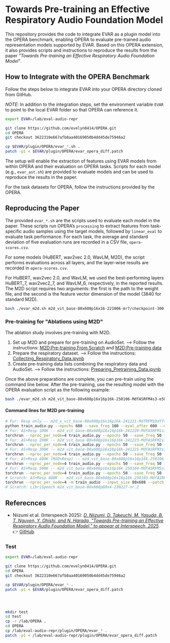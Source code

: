 # Towards Pre-training an Effective Respiratory Audio Foundation Model

This repository provides the code to integrate EVAR as a plugin model into the OPERA benchmark, enabling OPERA to evaluate pre-trained audio representation models supported by EVAR. Based on this OPERA extension, it also provides scripts and instructions to reproduce the results from the paper *"Towards Pre-training an Effective Respiratory Audio Foundation Model"*.

## How to Integrate with the OPERA Benchmark

Follow the steps below to integrate EVAR into your OPERA directory cloned from GitHub.

*NOTE*: In addition to the integration steps, set the environment variable `EVAR` to point to the local EVAR folder so that OPERA can reference it.

```sh
export EVAR=/lab/eval-audio-repr

git clone https://github.com/evelyn0414/OPERA.git
cd OPERA
git checkout 3622310e667afb8aa40169050b4dd45de75946a2

cp $EVAR/plugin/OPERA/evar_*.sh .
patch -p1 < $EVAR/plugin/OPERA/evar_opera_diff.patch
```

The setup will enable the extraction of features using EVAR models from within OPERA and their evaluation on OPERA tasks. Scripts for each model (e.g., `evar_ast.sh`) are provided to evaluate models and can be used to reproduce the results in the paper.

For the task datasets for OPERA, follow the instructions provided by the OPERA.


## Reproducing the Paper

The provided `evar_*.sh` are the scripts used to evaluate each model in the paper. These scripts run OPERA’s `processing` to extract features from task-specific audio samples using the target models, followed by `linear_eval` to evaluate task performance. For each task, the average and standard deviation of five evaluation runs are recorded in a CSV file, `opera-scores.csv`.

For some models (HuBERT, wav2vec 2.0, WavLM, M2D), the script performs evaluations across all layers, and the layer-wise results are recorded in `opera-scores.csv`.

For HuBERT, wav2vec 2.0, and WavLM, we used the best-performing layers HuBERT_7, wav2vec2_7, and WavLM_6, respectively, in the reported results.
The M2D script requires two arguments: the first is the path to the weight file, and the second is the feature vector dimension of the model (3840 for standard M2D).

```sh
bash ./evar_m2d.sh m2d_vit_base-80x608p16x16-221006-mr7/checkpoint-300.pth 3840
```

### Pre-training for "Ablations using M2D"

The ablation study involves pre-training with M2D.

1. Set up M2D and prepare for pre-training on AudioSet. --> Follow the instructions: [M2D:Pre-training From Scratch](https://github.com/nttcslab/m2d?tab=readme-ov-file#3-pre-training-from-scratch) and [M2D:Pre-training data](https://github.com/nttcslab/m2d/blob/master/data/README.md)
2. Prepare the respiratory dataset. --> Follow the instructions: [Collecting_Respiratory_Data.ipynb](Collecting_Respiratory_Data.ipynb)
3. Create pre-training data lists combining the respiratory data and AudioSet. --> Follow the instructions: [Preparing_Pretraining_Data.ipynb](Preparing_Pretraining_Data.ipynb)

Once the above preparations are complete, you can pre-train using the command line below. After the pre-training, use the resulting model with the OPERA evaluation script as the following example:

```sh
bash ./evar_m2d.sh m2d_vit_base-80x608p16x16p16k-250106-MdfASRFM4s3-e50/checkpoint-50.pth 3840
```

#### Command lines for M2D pre-training

```sh
# Fur: Resp only -- m2d_x_vit_base-80x608p16x16p16k-241221-MdfRFM1Ddffsd50ks3blr0001bs128lo1nr.3-e600
python train_audio.py --epochs 600 --save_freq 100 --eval_after 600 --model m2d_x_vit_base --resume m2d_vit_base-80x608p16x16-221006-mr7/checkpoint-300.pth --input_size 80x608 --patch_size 16x16 --batch_size 128 --accum_iter 1 --csv_main data/files_R_F_M_1.csv --csv_bg_noise data/files_f_s_d_5_0_k.csv --noise_ratio 0.3 --seed 3 --teacher m2d_vit_base-80x608p16x16-221006-mr7/checkpoint-300.pth --blr 0.0001 --loss_off 1.0 --loss_m2d 1.0
# Fur: AS+Resp 100K -- m2d_vit_base-80x608p16x16p16k-241220-MdfASRFM1s3-e50
torchrun --nproc_per_node=4 train_audio.py --epochs 50 --save_freq 50 --eval_after 50 --model m2d_vit_base --resume m2d_vit_base-80x608p16x16-221006-mr7/checkpoint-300.pth --input_size 80x608 --patch_size 16x16 --batch_size 512 --accum_iter 1 --csv_main data/files_A_S_R_F_M_1.csv --noise_ratio 0.0 --seed 3 --blr 3e-4
# Fur: AS+Resp 200K -- m2d_vit_base-80x608p16x16p16k-241223-MdfASRFM2s3-e50
torchrun --nproc_per_node=4 train_audio.py --epochs 50 --save_freq 50 --eval_after 50 --model m2d_vit_base --resume m2d_vit_base-80x608p16x16-221006-mr7/checkpoint-300.pth --input_size 80x608 --patch_size 16x16 --batch_size 512 --accum_iter 1 --csv_main data/files_A_S_R_F_M_2.csv --noise_ratio 0.0 --seed 3 --blr 3e-4
# Fur: AS+Resp 300K -- m2d_vit_base-80x608p16x16p16k-241225-MdfASRFM3s3-e50
torchrun --nproc_per_node=4 train_audio.py --epochs 50 --save_freq 50 --eval_after 50 --model m2d_vit_base --resume m2d_vit_base-80x608p16x16-221006-mr7/checkpoint-300.pth --input_size 80x608 --patch_size 16x16 --batch_size 512 --accum_iter 1 --csv_main data/files_A_S_R_F_M_3.csv --noise_ratio 0.0 --seed 3 --blr 3e-4
# Fur: AS+Resp 400K (M2D+Resp) -- m2d_vit_base-80x608p16x16p16k-250106-MdfASRFM4s3-e50
torchrun --nproc_per_node=4 train_audio.py --epochs 50 --save_freq 50 --eval_after 50 --model m2d_vit_base --resume m2d_vit_base-80x608p16x16-221006-mr7/checkpoint-300.pth --input_size 80x608 --patch_size 16x16 --batch_size 512 --accum_iter 1 --csv_main data/files_A_S_R_F_M_4.csv --noise_ratio 0.0 --seed 3 --blr 3e-4
# Fur: AS+Resp 500K -- m2d_vit_base-80x608p16x16p16k-250104-MdfASRFM5s3-e50
torchrun --nproc_per_node=4 train_audio.py --epochs 50 --save_freq 50 --eval_after 50 --model m2d_vit_base --resume m2d_vit_base-80x608p16x16-221006-mr7/checkpoint-300.pth --input_size 80x608 --patch_size 16x16 --batch_size 512 --accum_iter 1 --csv_main data/files_A_S_R_F_M_5.csv --noise_ratio 0.0 --seed 3 --blr 3e-4
# Scratch: AS+Resp 400K -- m2d_vit_base-80x608p16x16p16k-250103-MdfASRFM3s3-e300
torchrun --nproc_per_node=4 -m train_audio --input_size 80x608 --patch_size 16x16 --epochs 300 --batch_size 512 --accum_iter 1 --save_freq 50 --seed 3 --model m2d_vit_base --csv_main data/files_A_S_R_F_M_3.csv --noise_ratio 0. --loss_off 0.
# Scratch: LibriSpeech m2d_vit_base-80x608p80x4-230227-nr.2
```


## Referecnces

- Niizumi et al. (Interspeech 2025): *[D. Niizumi, D. Takeuchi, M. Yasuda, B. T. Nguyen, Y. Ohishi, and N. Harada, "Towards Pre-training an Effective Respiratory Audio Foundation Model," to appear at Interspeech, 2025](https://arxiv.org/abs/TBD).* 👉  [GitHub](https://github.com/nttcslab/eval-audio-repr/tree/main/plugin/OPERA).


### Test

```sh
export EVAR=/lab/eval-audio-repr

git clone https://github.com/evelyn0414/OPERA.git
cd OPERA
git checkout 3622310e667afb8aa40169050b4dd45de75946a2

cp $EVAR/plugin/OPERA/evar_* .
patch -p1 < $EVAR/plugin/OPERA/evar_opera_diff.patch




mkdir test
cd test
cp -r /lab/OPERA .
cd OPERA
cp /lab/eval-audio-repr/plugin/OPERA/evar_* .
patch -p1 < /lab/eval-audio-repr/plugin/OPERA/evar_opera_diff.patch

```
